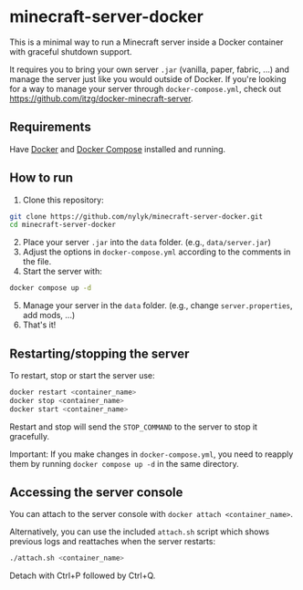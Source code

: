 # minecraft-server-docker

This is a minimal way to run a Minecraft server inside a Docker container with graceful shutdown support.

It requires you to bring your own server `.jar` (vanilla, paper, fabric, ...) and manage the server just like you would outside of Docker. If you're looking for a way to manage your server through `docker-compose.yml`, check out https://github.com/itzg/docker-minecraft-server.

## Requirements

Have [Docker](https://docs.docker.com/engine/install/) and [Docker Compose](https://docs.docker.com/compose/install/) installed and running.

## How to run

1. Clone this repository:

```bash
git clone https://github.com/nylyk/minecraft-server-docker.git
cd minecraft-server-docker
```

2. Place your server `.jar` into the `data` folder. (e.g., `data/server.jar`)
3. Adjust the options in `docker-compose.yml` according to the comments in the file.
4. Start the server with:

```bash
docker compose up -d
```

5. Manage your server in the `data` folder. (e.g., change `server.properties`, add mods, ...)
6. That's it!

## Restarting/stopping the server

To restart, stop or start the server use:

```bash
docker restart <container_name>
docker stop <container_name>
docker start <container_name>
```

Restart and stop will send the `STOP_COMMAND` to the server to stop it gracefully.

Important: If you make changes in `docker-compose.yml`, you need to reapply them by running `docker compose up -d` in the same directory.

## Accessing the server console

You can attach to the server console with `docker attach <container_name>`.

Alternatively, you can use the included `attach.sh` script which shows previous logs and reattaches when the server restarts:

```bash
./attach.sh <container_name>
```

Detach with Ctrl+P followed by Ctrl+Q.
